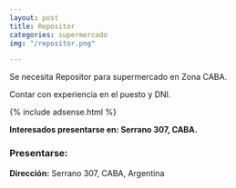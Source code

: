```yaml
---
layout: post
title: Repositor
categories: supermercado
img: "/repositor.png"

---
```

Se necesita Repositor para supermercado en Zona CABA.

Contar con experiencia en el puesto y DNI.

{% include adsense.html %}

**Interesados presentarse en: Serrano 307, CABA.**

### Presentarse:

**Dirección:** Serrano 307, CABA, Argentina